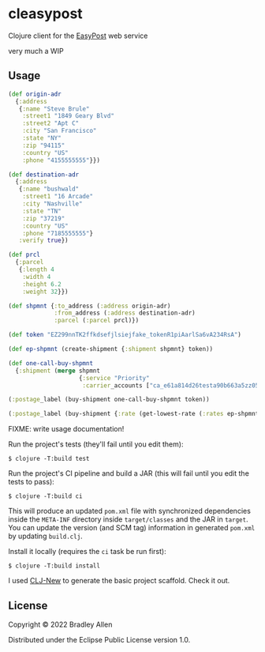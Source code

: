 # cleasypost

Clojure client for the [EasyPost](https://easypost.com) web service

very much a WIP

## Usage

``` clojure
(def origin-adr
  {:address
   {:name "Steve Brule"
    :street1 "1849 Geary Blvd"
    :street2 "Apt C"
    :city "San Francisco"
    :state "NY"
    :zip "94115"
    :country "US"
    :phone "4155555555"}})

(def destination-adr
  {:address
   {:name "bushwald"
    :street1 "16 Arcade"
    :city "Nashville"
    :state "TN"
    :zip "37219"
    :country "US"
    :phone "7185555555"}
   :verify true})

(def prcl
  {:parcel
   {:length 4
    :width 4
    :height 6.2
    :weight 32}})

(def shpmnt {:to_address (:address origin-adr)
             :from_address (:address destination-adr)
             :parcel (:parcel prcl)})

(def token "EZ299nnTK2ffkdsefjlsiejfake_tokenR1piAarlSa6vA234RsA")

(def ep-shpmnt (create-shipment {:shipment shpmnt} token))

(def one-call-buy-shpmnt
  {:shipment (merge shpmnt
                    {:service "Priority"
                     :carrier_accounts ["ca_e61a814d26testa90b663a5zz053d18"]})})

(:postage_label (buy-shipment one-call-buy-shpmnt token))

(:postage_label (buy-shipment {:rate (get-lowest-rate (:rates ep-shpmnt))} token))
```

FIXME: write usage documentation!

Run the project's tests (they'll fail until you edit them):

    $ clojure -T:build test

Run the project's CI pipeline and build a JAR (this will fail until you edit the tests to pass):

    $ clojure -T:build ci

This will produce an updated `pom.xml` file with synchronized dependencies inside the `META-INF`
directory inside `target/classes` and the JAR in `target`. You can update the version (and SCM tag)
information in generated `pom.xml` by updating `build.clj`.

Install it locally (requires the `ci` task be run first):

    $ clojure -T:build install


I used [CLJ-New](https://github.com/seancorfield/clj-new) to generate the basic
project scaffold.  Check it out.

## License

Copyright © 2022 Bradley Allen

Distributed under the Eclipse Public License version 1.0.
